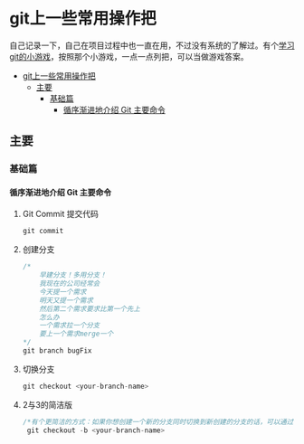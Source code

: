 # git上一些常用操作把

自己记录一下，自己在项目过程中也一直在用，不过没有系统的了解过。有个[学习git的小游戏](https://learngitbranching.js.org/)，按照那个小游戏，一点一点列把，可以当做游戏答案。

- [git上一些常用操作把](#git%E4%B8%8A%E4%B8%80%E4%BA%9B%E5%B8%B8%E7%94%A8%E6%93%8D%E4%BD%9C%E6%8A%8A)
  - [主要](#%E4%B8%BB%E8%A6%81)
    - [基础篇](#%E5%9F%BA%E7%A1%80%E7%AF%87)
      - [循序渐进地介绍 Git 主要命令](#%E5%BE%AA%E5%BA%8F%E6%B8%90%E8%BF%9B%E5%9C%B0%E4%BB%8B%E7%BB%8D-git-%E4%B8%BB%E8%A6%81%E5%91%BD%E4%BB%A4)

## 主要

### 基础篇

#### 循序渐进地介绍 Git 主要命令

1. Git Commit 提交代码
    ````javaScript
    git commit
    ````
2. 创建分支
    ```` javaScript
    /*
        早建分支！多用分支！
        我现在的公司经常会
        今天提一个需求
        明天又提一个需求
        然后第二个需求要求比第一个先上
        怎么办
        一个需求拉一个分支
        要上一个需求merge一个
    */
    git branch bugFix
    ````
3. 切换分支
    ````javaScript
    git checkout <your-branch-name>
    ````
4. 2与3的简洁版
    ````javaScript
    /*有个更简洁的方式：如果你想创建一个新的分支同时切换到新创建的分支的话，可以通过 */
     git checkout -b <your-branch-name>
    ````
